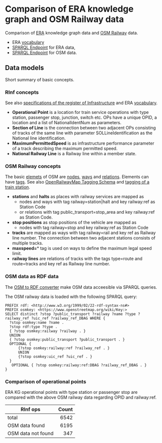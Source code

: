 # Comparison of ERA knowledge graph and OSM Railway data

Comparison of [ERA](https://www.era.europa.eu/) knowledge graph data and [OSM Railway](https://wiki.openstreetmap.org/wiki/Railways) data.

* ERA [vocabulary](https://data-interop.era.europa.eu/era-vocabulary/)
* [SPARQL Endpoint](https://era-web.linkeddata.es/sparql.html) for ERA data,
* [SPARQL Endpoint](https://qlever.cs.uni-freiburg.de/osm-germany) for OSM data.

## Data models

Short summary of basic concepts.

### RInf concepts

See also [specifications of the register of Infrastructure](https://www.era.europa.eu/sites/default/files/registers/docs/rinf_application_guide_for_register_en.pdf) and ERA [vocabulary](https://data-interop.era.europa.eu/era-vocabulary/).

* **Operational Point** is a location for train service operations with type station, passenger stop, junction, switch etc. OPs have a unique OPID, a location and a list of NationalIdentNum as parameters.
* **Section of Line** is the connection between two adjacent OPs consisting of tracks of the same line with parameter SOLLineIdentification as the National line identification.
* **MaximumPermittedSpeed** is as infrastructure performance parameter of a track describing the maximum permitted speed.
* **National Railway Line** is a Railway line within a member state.

### OSM Railway concepts

The basic [elemets](https://wiki.openstreetmap.org/wiki/Elements) of OSM are [nodes](https://wiki.openstreetmap.org/wiki/Node), [ways](https://wiki.openstreetmap.org/wiki/Way) and [relations](https://wiki.openstreetmap.org/wiki/Relation). Elements can have [tags](https://wiki.openstreetmap.org/wiki/Tags). See also [OpenRailwayMap Tagging Schema](https://wiki.openstreetmap.org/wiki/OpenRailwayMap/Tagging) and [tagging of a train station](https://wiki.openstreetmap.org/wiki/File:A-simple-station.svg).

* **stations** and **halts** as places with railway services are mapped as
  * nodes and ways with tag railway=station|halt and key railway:ref as Station Code
  * or relations with tag public_transport=stop_area and key railway:ref as Station Code.
* **stop positions** as stop positions of the vehicle are mapped as
  * nodes with tag railway=stop and key railway:ref as Station Code
* **tracks** are mapped as ways with tag railway=rail and key ref as Railway line number. The connection between two adjacent stations consists of multiple tracks.
* **maxspeed=*** tag is used on ways to define the maximum legal speed limit.
* **railway lines** are relations of tracks with the tags type=route and route=tracks and key ref as Railway line number.

### OSM data as RDF data

The [OSM to RDF converter](https://ad-publications.cs.uni-freiburg.de/SIGSPATIAL_osm2rdf_BBKL_2021.pdf) make OSM data acceesible via SPARQL queries.

The OSM railway data is loaded with the following SPARQL query:

```SparQl
PREFIX rdf: <http://www.w3.org/1999/02/22-rdf-syntax-ns#>
PREFIX osmkey: <https://www.openstreetmap.org/wiki/Key:>
SELECT distinct ?stop ?public_transport ?railway ?name ?type ?railway_ref ?uic_ref ?railway_ref_DBAG WHERE {
  ?stop osmkey:name ?name .
  ?stop rdf:type ?type .
  { ?stop osmkey:railway ?railway . }
  UNION
  { ?stop osmkey:public_transport ?public_transport . }
  OPTIONAL {
      {?stop osmkey:railway:ref ?railway_ref . }
      UNION
      {?stop osmkey:uic_ref ?uic_ref . }
  }
   OPTIONAL { ?stop osmkey:railway:ref:DBAG ?railway_ref_DBAG . }
}
```

### Comparison of operational points

ERA KG operational points with type station or passenger stop are compared with the above OSM railway data regarding OPID and railway:ref.

|RInf ops|Count|
|---|---:|
|total|6542|
|OSM data found|6195|
|OSM data not found|347|
